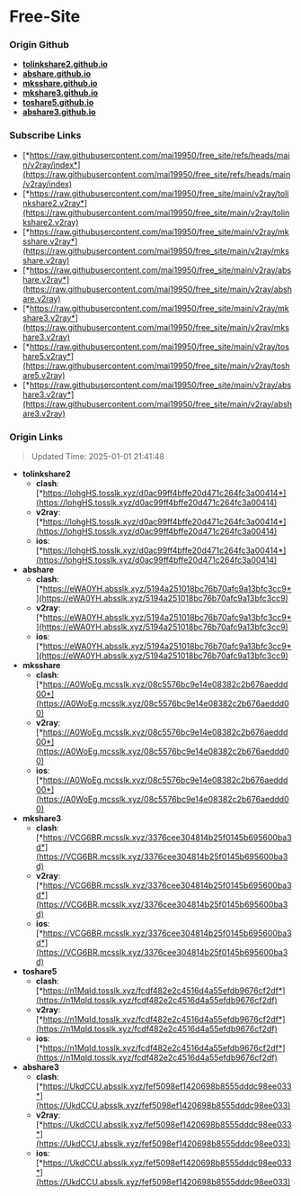 # Free-Site

### Origin Github

- [**tolinkshare2.github.io**](https://github.com/tolinkshare2/tolinkshare2.github.io)
- [**abshare.github.io**](https://github.com/abshare/abshare.github.io)
- [**mksshare.github.io**](https://github.com/mksshare/mksshare.github.io)
- [**mkshare3.github.io**](https://github.com/mkshare3/mkshare3.github.io)
- [**toshare5.github.io**](https://github.com/toshare5/toshare5.github.io)
- [**abshare3.github.io**](https://github.com/abshare3/abshare3.github.io)

### Subscribe Links

- [*https://raw.githubusercontent.com/mai19950/free_site/refs/heads/main/v2ray/index*](https://raw.githubusercontent.com/mai19950/free_site/refs/heads/main/v2ray/index)
- [*https://raw.githubusercontent.com/mai19950/free_site/main/v2ray/tolinkshare2.v2ray*](https://raw.githubusercontent.com/mai19950/free_site/main/v2ray/tolinkshare2.v2ray)
- [*https://raw.githubusercontent.com/mai19950/free_site/main/v2ray/mksshare.v2ray*](https://raw.githubusercontent.com/mai19950/free_site/main/v2ray/mksshare.v2ray)
- [*https://raw.githubusercontent.com/mai19950/free_site/main/v2ray/abshare.v2ray*](https://raw.githubusercontent.com/mai19950/free_site/main/v2ray/abshare.v2ray)
- [*https://raw.githubusercontent.com/mai19950/free_site/main/v2ray/mkshare3.v2ray*](https://raw.githubusercontent.com/mai19950/free_site/main/v2ray/mkshare3.v2ray)
- [*https://raw.githubusercontent.com/mai19950/free_site/main/v2ray/toshare5.v2ray*](https://raw.githubusercontent.com/mai19950/free_site/main/v2ray/toshare5.v2ray)
- [*https://raw.githubusercontent.com/mai19950/free_site/main/v2ray/abshare3.v2ray*](https://raw.githubusercontent.com/mai19950/free_site/main/v2ray/abshare3.v2ray)

### Origin Links

> Updated Time: 2025-01-01 21:41:48

- **tolinkshare2**
  - **clash**: [*https://lohgHS.tosslk.xyz/d0ac99ff4bffe20d471c264fc3a00414*](https://lohgHS.tosslk.xyz/d0ac99ff4bffe20d471c264fc3a00414)
  - **v2ray**: [*https://lohgHS.tosslk.xyz/d0ac99ff4bffe20d471c264fc3a00414*](https://lohgHS.tosslk.xyz/d0ac99ff4bffe20d471c264fc3a00414)
  - **ios**: [*https://lohgHS.tosslk.xyz/d0ac99ff4bffe20d471c264fc3a00414*](https://lohgHS.tosslk.xyz/d0ac99ff4bffe20d471c264fc3a00414)
- **abshare**
  - **clash**: [*https://eWA0YH.absslk.xyz/5194a251018bc76b70afc9a13bfc3cc9*](https://eWA0YH.absslk.xyz/5194a251018bc76b70afc9a13bfc3cc9)
  - **v2ray**: [*https://eWA0YH.absslk.xyz/5194a251018bc76b70afc9a13bfc3cc9*](https://eWA0YH.absslk.xyz/5194a251018bc76b70afc9a13bfc3cc9)
  - **ios**: [*https://eWA0YH.absslk.xyz/5194a251018bc76b70afc9a13bfc3cc9*](https://eWA0YH.absslk.xyz/5194a251018bc76b70afc9a13bfc3cc9)
- **mksshare**
  - **clash**: [*https://A0WoEg.mcsslk.xyz/08c5576bc9e14e08382c2b676aeddd00*](https://A0WoEg.mcsslk.xyz/08c5576bc9e14e08382c2b676aeddd00)
  - **v2ray**: [*https://A0WoEg.mcsslk.xyz/08c5576bc9e14e08382c2b676aeddd00*](https://A0WoEg.mcsslk.xyz/08c5576bc9e14e08382c2b676aeddd00)
  - **ios**: [*https://A0WoEg.mcsslk.xyz/08c5576bc9e14e08382c2b676aeddd00*](https://A0WoEg.mcsslk.xyz/08c5576bc9e14e08382c2b676aeddd00)
- **mkshare3**
  - **clash**: [*https://VCG6BR.mcsslk.xyz/3376cee304814b25f0145b695600ba3d*](https://VCG6BR.mcsslk.xyz/3376cee304814b25f0145b695600ba3d)
  - **v2ray**: [*https://VCG6BR.mcsslk.xyz/3376cee304814b25f0145b695600ba3d*](https://VCG6BR.mcsslk.xyz/3376cee304814b25f0145b695600ba3d)
  - **ios**: [*https://VCG6BR.mcsslk.xyz/3376cee304814b25f0145b695600ba3d*](https://VCG6BR.mcsslk.xyz/3376cee304814b25f0145b695600ba3d)
- **toshare5**
  - **clash**: [*https://n1MqId.tosslk.xyz/fcdf482e2c4516d4a55efdb9676cf2df*](https://n1MqId.tosslk.xyz/fcdf482e2c4516d4a55efdb9676cf2df)
  - **v2ray**: [*https://n1MqId.tosslk.xyz/fcdf482e2c4516d4a55efdb9676cf2df*](https://n1MqId.tosslk.xyz/fcdf482e2c4516d4a55efdb9676cf2df)
  - **ios**: [*https://n1MqId.tosslk.xyz/fcdf482e2c4516d4a55efdb9676cf2df*](https://n1MqId.tosslk.xyz/fcdf482e2c4516d4a55efdb9676cf2df)
- **abshare3**
  - **clash**: [*https://UkdCCU.absslk.xyz/fef5098ef1420698b8555dddc98ee033*](https://UkdCCU.absslk.xyz/fef5098ef1420698b8555dddc98ee033)
  - **v2ray**: [*https://UkdCCU.absslk.xyz/fef5098ef1420698b8555dddc98ee033*](https://UkdCCU.absslk.xyz/fef5098ef1420698b8555dddc98ee033)
  - **ios**: [*https://UkdCCU.absslk.xyz/fef5098ef1420698b8555dddc98ee033*](https://UkdCCU.absslk.xyz/fef5098ef1420698b8555dddc98ee033)
